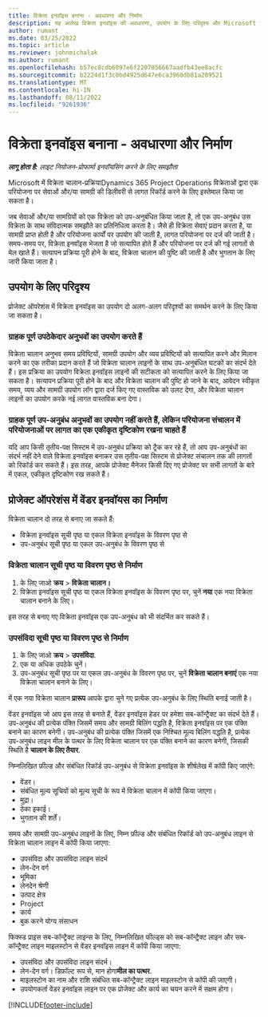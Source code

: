 ```yaml
---
title: विक्रेता इनवॉइस बनाना - अवधारणा और निर्माण
description: यह आलेख विक्रेता इनवॉइस की अवधारणा, उपयोग के लिए परिदृश्य और Microsoft में विक्रेता इनवॉइस बनाने का तरीका बताता है।Dynamics 365 Project Operations
author: rumant
ms.date: 03/25/2022
ms.topic: article
ms.reviewer: johnmichalak
ms.author: rumant
ms.openlocfilehash: b57ec8cdb6097e6f2207056667aadfb43ee8acfc
ms.sourcegitcommit: b2224d1f3c0bd4925d647e6ca3960db81a209521
ms.translationtype: MT
ms.contentlocale: hi-IN
ms.lasthandoff: 08/11/2022
ms.locfileid: "9261936"
---
```

# <a name="vendor-invoicing---concept-and-creation"></a>विक्रेता इनवॉइस बनाना - अवधारणा और निर्माण

_**लागू होता है:** लाइट नियोजन-प्रोफार्मा इनवॉयसिंग करने के लिए समझौता_

Microsoft में विक्रेता चालान-प्रक्रियाDynamics 365 Project Operations विक्रेताओं द्वारा एक परियोजना पर सेवाओं और/या सामग्री की डिलीवरी से लागत रिकॉर्ड करने के लिए इस्तेमाल किया जा सकता है।

जब सेवाओं और/या सामग्रियों को एक विक्रेता को उप-अनुबंधित किया जाता है, तो एक उप-अनुबंध उस विक्रेता के साथ संविदात्मक समझौते का प्रतिनिधित्व करता है। जैसे ही विक्रेता सेवाएं प्रदान करता है, या सामग्री प्राप्त होती है और परियोजना कार्यों पर उपयोग की जाती है, लागत परियोजना पर दर्ज की जाती है। समय-समय पर, विक्रेता इनवॉइस भेजता है जो सत्यापित होते हैं और परियोजना पर दर्ज की गई लागतों से मेल खाते हैं। सत्यापन प्रक्रिया पूरी होने के बाद, विक्रेता चालान की पुष्टि की जाती है और भुगतान के लिए जारी किया जाता है।

## <a name="scenarios-for-use"></a>उपयोग के लिए परिदृश्य

प्रोजेक्ट ऑपरेशंस में विक्रेता इनवॉइस का उपयोग दो अलग-अलग परिदृश्यों का समर्थन करने के लिए किया जा सकता है।

### <a name="customers-use-the-full-subcontracting-experiences"></a>ग्राहक पूर्ण उपठेकेदार अनुभवों का उपयोग करते हैं

विक्रेता चालान अनुभव समय प्रविष्टियों, सामग्री उपयोग और व्यय प्रविष्टियों को सत्यापित करने और मिलान करने का एक तरीका प्रदान करते हैं जो विक्रेता चालान लाइनों के साथ उप-अनुबंधित घटकों का संदर्भ देते हैं। इस प्रक्रिया का उपयोग विक्रेता इनवॉइस लाइनों की सटीकता को सत्यापित करने के लिए किया जा सकता है। सत्यापन प्रक्रिया पूरी होने के बाद और विक्रेता चालान की पुष्टि हो जाने के बाद, आवेदन स्वीकृत समय, व्यय और सामग्री उपयोग लॉग द्वारा दर्ज किए गए वास्तविक को उलट देगा, और विक्रेता चालान लाइनों का उपयोग करके नई लागत वास्तविक बना देगा।

### <a name="customers-dont-use-the-full-subcontracting-experiences-but-want-to-have-a-unified-view-of-costs-on-projects-in-project-operations"></a>ग्राहक पूर्ण उप-अनुबंध अनुभवों का उपयोग नहीं करते हैं, लेकिन परियोजना संचालन में परियोजनाओं पर लागत का एक एकीकृत दृष्टिकोण रखना चाहते हैं

यदि आप किसी तृतीय-पक्ष सिस्टम में उप-अनुबंध प्रक्रिया को ट्रैक कर रहे हैं, तो आप उप-अनुबंधों का संदर्भ नहीं देने वाले विक्रेता इनवॉइस बनाकर उस तृतीय-पक्ष सिस्टम से प्रोजेक्ट संचालन तक की लागतों को रिकॉर्ड कर सकते हैं। इस तरह, आपके प्रोजेक्ट मैनेजर किसी दिए गए प्रोजेक्ट पर सभी लागतों के बारे में एकल, एकीकृत दृष्टिकोण रख सकते हैं।

## <a name="creation-of-vendor-invoices-in-project-operations"></a>प्रोजेक्ट ऑपरेशंस में वेंडर इनवॉयस का निर्माण

विक्रेता चालान दो तरह से बनाए जा सकते हैं:

- विक्रेता इनवॉइस सूची पृष्ठ या एकल विक्रेता इनवॉइस के विवरण पृष्ठ से
- उप-अनुबंध सूची पृष्ठ या एकल उप-अनुबंध के विवरण पृष्ठ से

### <a name="creation-from-the-vendor-invoice-list-page-or-details-page"></a>विक्रेता चालान सूची पृष्ठ या विवरण पृष्ठ से निर्माण

1. के लिए जाओ **क्रय** \> **विक्रेता चालान।**
2. विक्रेता इनवॉइस सूची पृष्ठ या एकल विक्रेता इनवॉइस के विवरण पृष्ठ पर, चुनें **नया** एक नया विक्रेता चालान बनाने के लिए।

इस तरह से बनाए गए विक्रेता इनवॉइस एक उप-अनुबंध को भी संदर्भित कर सकते हैं।

### <a name="creation-from-the-subcontract-list-page-or-details-page"></a>उपसंविदा सूची पृष्ठ या विवरण पृष्ठ से निर्माण

1. के लिए जाओ **क्रय** \> **उपसंविदा**.
2. एक या अधिक उपठेके चुनें।
3. उप-अनुबंध सूची पृष्ठ पर या एकल उप-अनुबंध के विवरण पृष्ठ पर, चुनें **विक्रेता चालान बनाएं** एक नया विक्रेता चालान बनाने के लिए।

में एक नया विक्रेता चालान **प्रारूप** आपके द्वारा चुने गए प्रत्येक उप-अनुबंध के लिए स्थिति बनाई जाती है।

वेंडर इनवॉइस जो आप इस तरह से बनाते हैं, वेंडर इनवॉइस हेडर पर हमेशा सब-कॉन्ट्रैक्ट का संदर्भ देते हैं। उप-अनुबंध की प्रत्येक पंक्ति जिसमें समय और सामग्री बिलिंग पद्धति है, विक्रेता इनवॉइस पर एक पंक्ति बनाने का कारण बनेगी। उप-अनुबंध की प्रत्येक पंक्ति जिसमें एक निश्चित मूल्य बिलिंग पद्धति है, प्रत्येक उप-अनुबंध लाइन मील के पत्थर के लिए विक्रेता चालान पर एक पंक्ति बनाने का कारण बनेगी, जिसकी स्थिति है **चालान के लिए तैयार**.

निम्नलिखित फ़ील्ड और संबंधित रिकॉर्ड उप-अनुबंध से विक्रेता इनवॉइस के शीर्षलेख में कॉपी किए जाएंगे:

- वेंडर।
- संबंधित मूल्य सूचियों को मूल्य सूची के रूप में विक्रेता चालान में कॉपी किया जाएगा।
- मुद्रा।
- ठेका इकाई।
- भुगतान की शर्तें।

समय और सामग्री उप-अनुबंध लाइनों के लिए, निम्न फ़ील्ड और संबंधित रिकॉर्ड को उप-अनुबंध लाइन से विक्रेता चालान लाइन में कॉपी किया जाएगा:

- उपसंविदा और उपसंविदा लाइन संदर्भ
- लेन-देन वर्ग
- भूमिका
- लेनदेन श्रेणी
- उत्पाद क्षेत्र
- Project
- कार्य
- बुक करने योग्य संसाधन

फिक्स्ड प्राइस सब-कॉन्ट्रैक्ट लाइन्स के लिए, निम्नलिखित फील्ड्स को सब-कॉन्ट्रैक्ट लाइन और सब-कॉन्ट्रैक्ट लाइन माइलस्टोन से वेंडर इनवॉइस लाइन में कॉपी किया जाएगा:

- उपसंविदा और उपसंविदा लाइन संदर्भ।
- लेन-देन वर्ग। डिफ़ॉल्ट रूप से, मान होगा**मील का पत्थर**.
- माइलस्टोन का नाम और राशि संबंधित सब-कॉन्ट्रैक्ट लाइन माइलस्टोन से कॉपी की जाएगी।
- उपयोगकर्ता वेंडर इनवॉइस लाइन पर एक प्रोजेक्ट और कार्य का चयन करने में सक्षम होगा।

[!INCLUDE[footer-include](../../includes/footer-banner.md)]
